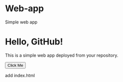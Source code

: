 # Web-app
Simple web app
<!-- index.html -->
<!DOCTYPE html>
<html lang="en">
<head>
  <meta charset="UTF-8">
  <meta name="viewport" content="width=device-width, initial-scale=1.0">
  <title>Simple Web App</title>
  <link rel="stylesheet" href="style.css">
</head>
<body>
  <h1>Hello, GitHub!</h1>
  <p>This is a simple web app deployed from your repository.</p>

  <button id="btn">Click Me</button>
  <p id="output"></p>

  <script src="script.js"></script>
</body>
</html>
add index.html
